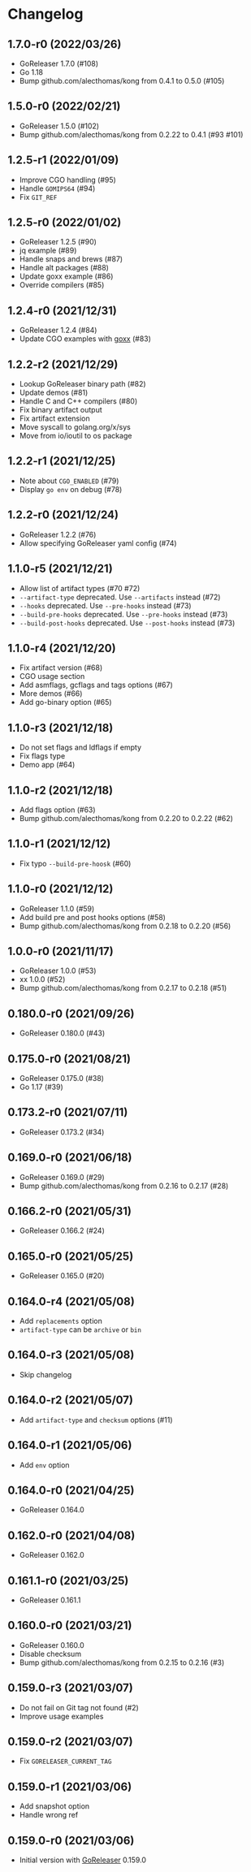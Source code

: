 # Changelog

## 1.7.0-r0 (2022/03/26)

* GoReleaser 1.7.0 (#108)
* Go 1.18
* Bump github.com/alecthomas/kong from 0.4.1 to 0.5.0 (#105)

## 1.5.0-r0 (2022/02/21)

* GoReleaser 1.5.0 (#102)
* Bump github.com/alecthomas/kong from 0.2.22 to 0.4.1 (#93 #101)

## 1.2.5-r1 (2022/01/09)

* Improve CGO handling (#95)
* Handle `GOMIPS64` (#94)
* Fix `GIT_REF`

## 1.2.5-r0 (2022/01/02)

* GoReleaser 1.2.5 (#90)
* jq example (#89)
* Handle snaps and brews (#87)
* Handle alt packages (#88)
* Update goxx example (#86)
* Override compilers (#85)

## 1.2.4-r0 (2021/12/31)

* GoReleaser 1.2.4 (#84)
* Update CGO examples with [goxx](https://github.com/crazy-max/goxx) (#83)

## 1.2.2-r2 (2021/12/29)

* Lookup GoReleaser binary path (#82)
* Update demos (#81)
* Handle C and C++ compilers (#80)
* Fix binary artifact output
* Fix artifact extension
* Move syscall to golang.org/x/sys
* Move from io/ioutil to os package

## 1.2.2-r1 (2021/12/25)

* Note about `CGO_ENABLED` (#79)
* Display `go env` on debug (#78)

## 1.2.2-r0 (2021/12/24)

* GoReleaser 1.2.2 (#76)
* Allow specifying GoReleaser yaml config (#74)

## 1.1.0-r5 (2021/12/21)

* Allow list of artifact types (#70 #72)
* `--artifact-type` deprecated. Use `--artifacts` instead (#72)
* `--hooks` deprecated. Use `--pre-hooks` instead (#73)
* `--build-pre-hooks` deprecated. Use `--pre-hooks` instead (#73)
* `--build-post-hooks` deprecated. Use `--post-hooks` instead (#73)

## 1.1.0-r4 (2021/12/20)

* Fix artifact version (#68)
* CGO usage section
* Add asmflags, gcflags and tags options (#67)
* More demos (#66)
* Add go-binary option (#65)

## 1.1.0-r3 (2021/12/18)

* Do not set flags and ldflags if empty
* Fix flags type
* Demo app (#64)

## 1.1.0-r2 (2021/12/18)

* Add flags option (#63)
* Bump github.com/alecthomas/kong from 0.2.20 to 0.2.22 (#62)

## 1.1.0-r1 (2021/12/12)

* Fix typo `--build-pre-hoosk` (#60)

## 1.1.0-r0 (2021/12/12)

* GoReleaser 1.1.0 (#59)
* Add build pre and post hooks options (#58)
* Bump github.com/alecthomas/kong from 0.2.18 to 0.2.20 (#56)

## 1.0.0-r0 (2021/11/17)

* GoReleaser 1.0.0 (#53)
* xx 1.0.0 (#52)
* Bump github.com/alecthomas/kong from 0.2.17 to 0.2.18 (#51)

## 0.180.0-r0 (2021/09/26)

* GoReleaser 0.180.0 (#43)

## 0.175.0-r0 (2021/08/21)

* GoReleaser 0.175.0 (#38)
* Go 1.17 (#39)

## 0.173.2-r0 (2021/07/11)

* GoReleaser 0.173.2 (#34)

## 0.169.0-r0 (2021/06/18)

* GoReleaser 0.169.0 (#29)
* Bump github.com/alecthomas/kong from 0.2.16 to 0.2.17 (#28)

## 0.166.2-r0 (2021/05/31)

* GoReleaser 0.166.2 (#24)

## 0.165.0-r0 (2021/05/25)

* GoReleaser 0.165.0 (#20)

## 0.164.0-r4 (2021/05/08)

* Add `replacements` option
* `artifact-type` can be `archive` or `bin`

## 0.164.0-r3 (2021/05/08)

* Skip changelog

## 0.164.0-r2 (2021/05/07)

* Add `artifact-type` and `checksum` options (#11)

## 0.164.0-r1 (2021/05/06)

* Add `env` option

## 0.164.0-r0 (2021/04/25)

* GoReleaser 0.164.0

## 0.162.0-r0 (2021/04/08)

* GoReleaser 0.162.0

## 0.161.1-r0 (2021/03/25)

* GoReleaser 0.161.1

## 0.160.0-r0 (2021/03/21)

* GoReleaser 0.160.0
* Disable checksum
* Bump github.com/alecthomas/kong from 0.2.15 to 0.2.16 (#3)

## 0.159.0-r3 (2021/03/07)

* Do not fail on Git tag not found (#2)
* Improve usage examples

## 0.159.0-r2 (2021/03/07)

* Fix `GORELEASER_CURRENT_TAG`

## 0.159.0-r1 (2021/03/06)

* Add snapshot option
* Handle wrong ref

## 0.159.0-r0 (2021/03/06)

* Initial version with [GoReleaser](https://github.com/goreleaser/goreleaser) 0.159.0
